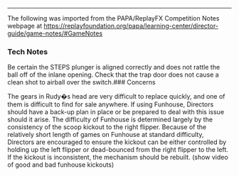 ***
The following was imported from the PAPA/ReplayFX Competition Notes webpage at https://replayfoundation.org/papa/learning-center/director-guide/game-notes/#GameNotes

### Tech Notes
            
Be certain the STEPS plunger is aligned correctly and does not rattle the ball off of the inlane opening. Check that the trap door does not cause a clean shot to airball over the switch.### Concerns
            
The gears in Rudy�s head are very difficult to replace quickly, and one of them is difficult to find for sale anywhere. If using Funhouse, Directors should have a back-up plan in place or be prepared to deal with this issue should it arise. The difficulty of Funhouse is determined largely by the consistency of the scoop kickout to the right flipper. Because of the relatively short length of games on Funhouse at standard difficulty, Directors are encouraged to ensure the kickout can be either controlled by holding up the left flipper or dead-bounced from the right flipper to the left. If the kickout is inconsistent, the mechanism should be rebuilt. (show video of good and bad funhouse kickouts)